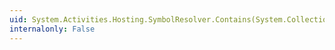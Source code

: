 ```yaml
---
uid: System.Activities.Hosting.SymbolResolver.Contains(System.Collections.Generic.KeyValuePair{System.String,System.Object})
internalonly: False
---
```

